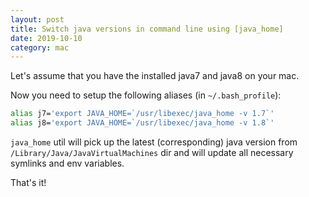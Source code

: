 ```yaml
---
layout: post
title: Switch java versions in command line using [java_home]
date: 2019-10-10
category: mac
---  
```


Let's assume that you have the installed java7 and java8 on your mac.

Now you need to setup the following aliases (in `~/.bash_profile`):
```bash
alias j7='export JAVA_HOME=`/usr/libexec/java_home -v 1.7`'
alias j8='export JAVA_HOME=`/usr/libexec/java_home -v 1.8`'
```

`java_home` util will pick up the latest (corresponding) java version from `/Library/Java/JavaVirtualMachines` dir and will update all necessary symlinks and env variables.

That's it!
